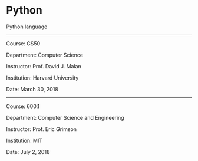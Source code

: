 # Python
Python language

--------------------------------------------

Course: CS50

Department: Computer Science

Instructor: Prof. David J. Malan

Institution: Harvard University

Date: March 30, 2018

---------------------------------------------

Course: 600.1

Department: Computer Science and Engineering

Instructor: Prof. Eric Grimson

Institution: MIT

Date: July 2, 2018
